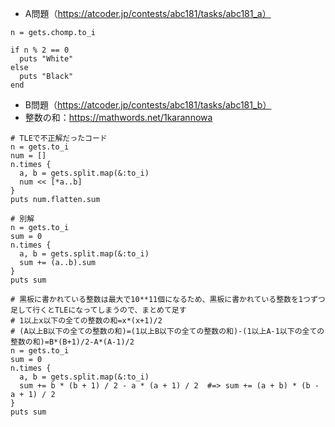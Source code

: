 - A問題（https://atcoder.jp/contests/abc181/tasks/abc181_a）

```
n = gets.chomp.to_i
 
if n % 2 == 0
  puts "White"
else
  puts "Black"
end
```

- B問題（https://atcoder.jp/contests/abc181/tasks/abc181_b）
 - 整数の和：https://mathwords.net/1karannowa

```
# TLEで不正解だったコード
n = gets.to_i
num = []
n.times {
  a, b = gets.split.map(&:to_i)
  num << [*a..b]
}
puts num.flatten.sum

# 別解
n = gets.to_i
sum = 0
n.times {
  a, b = gets.split.map(&:to_i)
  sum += (a..b).sum
}
puts sum

# 黒板に書かれている整数は最大で10**11個になるため、黒板に書かれている整数を1つずつ足して行くとTLEになってしまうので、まとめて足す
# 1以上x以下の全ての整数の和=x*(x+1)/2
# (A以上B以下の全ての整数の和)=(1以上B以下の全ての整数の和)-(1以上A-1以下の全ての整数の和)=B*(B+1)/2-A*(A-1)/2
n = gets.to_i
sum = 0
n.times {
  a, b = gets.split.map(&:to_i)
  sum += b * (b + 1) / 2 - a * (a + 1) / 2  #=> sum += (a + b) * (b - a + 1) / 2
}
puts sum
```
